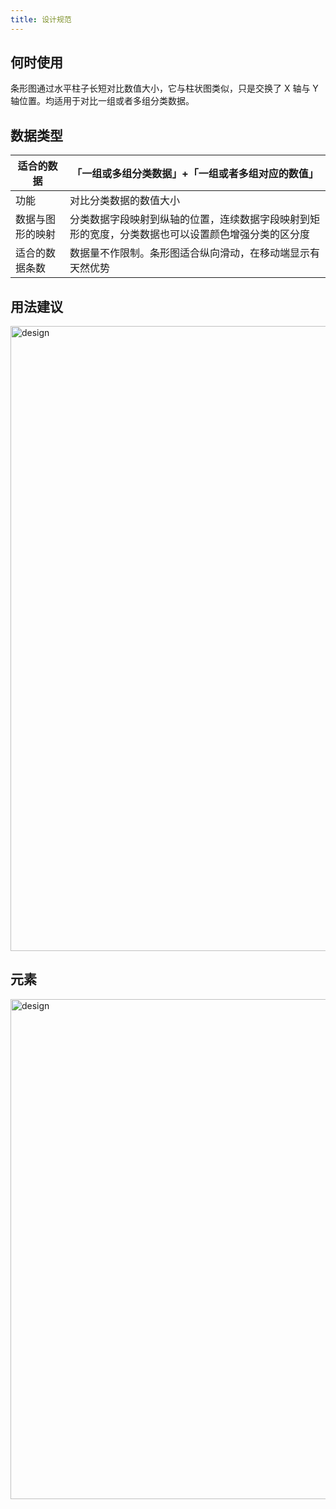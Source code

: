 ```yaml
---
title: 设计规范
---
```


## 何时使用

条形图通过水平柱子长短对比数值大小，它与柱状图类似，只是交换了 X 轴与 Y 轴位置。均适用于对比一组或者多组分类数据。

## 数据类型

| 适合的数据       | 「一组或多组分类数据」+「一组或者多组对应的数值」                                                  |
| ---------------- | -------------------------------------------------------------------------------------------------- |
| 功能             | 对比分类数据的数值大小                                                                             |
| 数据与图形的映射 | 分类数据字段映射到纵轴的位置，连续数据字段映射到矩形的宽度，分类数据也可以设置颜色增强分类的区分度 |
| 适合的数据条数   | 数据量不作限制。条形图适合纵向滑动，在移动端显示有天然优势                                         |

## 用法建议

<img alt="design" src='https://gw.alipayobjects.com/mdn/rms_d314dd/afts/img/A*0ijxQ78m7M0AAAAAAAAAAABkARQnAQ' width='1000'>

## 元素

<img alt="design" src='https://gw.alipayobjects.com/mdn/rms_d314dd/afts/img/A*hPSDQ5O0A9gAAAAAAAAAAABkARQnAQ' width='800'>

